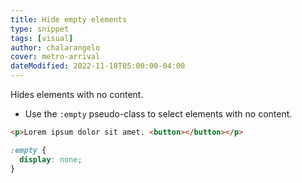 ```yaml
---
title: Hide empty elements
type: snippet
tags: [visual]
author: chalarangelo
cover: metro-arrival
dateModified: 2022-11-18T05:00:00-04:00
---
```


Hides elements with no content.

- Use the `:empty` pseudo-class to select elements with no content.

```html
<p>Lorem ipsum dolor sit amet. <button></button></p>
```

```css
:empty {
  display: none;
}
```
